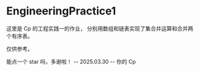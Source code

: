 # EngineeringPractice1

这里是 Cp 的工程实践一的作业，
分别用数组和链表实现了集合并运算和合并两个有序表。

仅供参考。

能点一个 star 吗，多谢啦！
-- 2025.03.30
-- 你的 Cp
